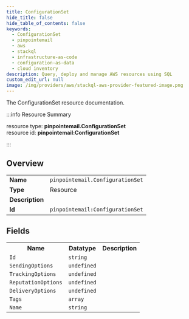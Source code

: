 ```yaml
---
title: ConfigurationSet
hide_title: false
hide_table_of_contents: false
keywords:
  - ConfigurationSet
  - pinpointemail
  - aws
  - stackql
  - infrastructure-as-code
  - configuration-as-data
  - cloud inventory
description: Query, deploy and manage AWS resources using SQL
custom_edit_url: null
image: /img/providers/aws/stackql-aws-provider-featured-image.png
---
```

The ConfigurationSet resource documentation.

:::info Resource Summary

<div class="row">
<div class="providerDocColumn">
<span>resource type:&nbsp;<b>pinpointemail.ConfigurationSet</b></span><br />
<span>resource id:&nbsp;<b>pinpointemail:ConfigurationSet</b></span><br />
</div>
</div>

:::

## Overview
<table><tbody>
<tr><td><b>Name</b></td><td><code>pinpointemail.ConfigurationSet</code></td></tr>
<tr><td><b>Type</b></td><td>Resource</td></tr>
<tr><td><b>Description</b></td><td></td></tr>
<tr><td><b>Id</b></td><td><code>pinpointemail:ConfigurationSet</code></td></tr>
</tbody></table>

## Fields
<table><tbody>
<tr><th>Name</th><th>Datatype</th><th>Description</th></tr>
<tr><td><code>Id</code></td><td><code>string</code></td><td></td></tr><tr><td><code>SendingOptions</code></td><td><code>undefined</code></td><td></td></tr><tr><td><code>TrackingOptions</code></td><td><code>undefined</code></td><td></td></tr><tr><td><code>ReputationOptions</code></td><td><code>undefined</code></td><td></td></tr><tr><td><code>DeliveryOptions</code></td><td><code>undefined</code></td><td></td></tr><tr><td><code>Tags</code></td><td><code>array</code></td><td></td></tr><tr><td><code>Name</code></td><td><code>string</code></td><td></td></tr>
</tbody></table>